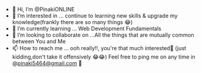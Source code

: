 - 👋 Hi, I’m @PinakiONLINE
- 👀 I’m interested in ... continue to learning new skills & upgrade my knowledge(frankly there are so many things 😂) 
- 🌱 I’m currently learning ... Web Development Fundamentals 
- 💞️ I’m looking to collaborate on ...All the things that are mutually common between You and Me
- 📫 How to reach me ... ooh really!!, you're that much interested🤔 (just kidding,don't take it offensively 😂😂) Feel free to ping me on any time in @pinaki5464@gmail.com 💖

<!---
PinakiONLINE/PinakiONLINE is a ✨ special ✨ repository because its `README.md` (this file) appears on your GitHub profile.
You can click the Preview link to take a look at your changes.
--->
